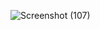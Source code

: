 
![Screenshot (107)](https://github.com/GAYATHRI-2002/100daysofcodechallenge/assets/83536175/2fba6d8a-2e7c-4035-a67d-52bea81ca133)
